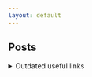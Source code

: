 ```yaml
---
layout: default
---
```


## Posts [<img width="14" height="14" src="https://upload.wikimedia.org/wikipedia/en/4/43/Feed-icon.svg">](/feed.xml)

<details>
<summary>Outdated useful links</summary>

Under construction

----

<ul class="posts">
  {% for post in site.posts %}
    <li><span>{{ post.date | date: "%Y-%m-%d" }}</span> &raquo; <a href="{{ BASE_PATH }}{{ post.url }}">{{ post.title }}</a></li>
  {% endfor %}
</ul>

## TrueType/OpenType/AAT related quick links
* [Microsft OpenType Specication](https://docs.microsoft.com/en-us/typography/opentype/spec/glyf)
* [Apple AAT Specification](https://developer.apple.com/fonts/TrueType-Reference-Manual/RM06/Chap6just.html)
* [fonttools](https://github.com/fonttools/fonttools/tree/master/Lib/fontTools/ttLib/tables)
* [fontkit](https://github.com/devongovett/fontkit/tree/master/src/tables) ([aat-kern branch](https://github.com/devongovett/fontkit/tree/aat-kern/src/tables))
* [opentype.js](https://github.com/nodebox/opentype.js/blob/master/src/tables/cff.js)
* [freetype](https://github.com/personal-mirrors/freetype2)
* [harfbuzz](https://github.com/harfbuzz/harfbuzz/tree/master/src)

## IO
* [WebAssembly Out of Bounds Trap Handling](https://docs.google.com/document/d/17y4kxuHFrVxAiuCP_FFtFA2HP5sNPsCD10KEx17Hz6M/edit)
* [aix-nio](https://github.com/dmlloyd/openjdk/tree/jdk/jdk/src/java.base/aix/native/libnio)
* [linux-nio](https://github.com/dmlloyd/openjdk/tree/jdk/jdk/src/java.base/linux/native/libnio)
* [macosx-nio](https://github.com/dmlloyd/openjdk/tree/jdk/jdk/src/java.base/macosx/native/libnio)
* [solaris-nio](https://github.com/dmlloyd/openjdk/tree/jdk/jdk/src/java.base/solaris/native/libnio)
* [unix-nio](https://github.com/dmlloyd/openjdk/tree/jdk/jdk/src/java.base/unix/native/libnio)
* [windows-nio](https://github.com/dmlloyd/openjdk/tree/jdk/jdk/src/java.base/windows/native/libnio)
* [pipe](https://github.com/cgaebel/pipe)
* [classpath-nio](https://github.com/penberg/classpath/tree/master/native/jni/java-nio)
* [System Programming](https://github.com/angrave/SystemProgramming/wiki)
* [UNIX Lecture Notes](http://www.compsci.hunter.cuny.edu/~sweiss/course_materials/unix_lecture_notes/)

## OpenGL
* [Tutorial 1](/extra/WebGL1.html), [Tutorial 2](/extra/WebGL2.html), [glcourse](https://github.com/ebraminio/glcourse) (mine)
* [An intro to modern OpenGL](http://duriansoftware.com/joe/An-intro-to-modern-OpenGL.-Table-of-Contents.html)
* [Anton's OpenGL 4 Tutorials](http://antongerdelan.net/opengl/)
* [WebGL Fundamentals](https://webglfundamentals.org)
* [WebGL2 Fundamentals](https://webgl2fundamentals.org/webgl/lessons/webgl-fundamentals.html)
* [Game Design](https://web.cse.ohio-state.edu/~crawfis.3/cse786/ReferenceMaterial/CourseNotes/)

## Complex Networks
* [Social Media Mining](http://dmml.asu.edu/smm/)
* [Barabasi's Network Science](http://barabasi.com/book)
* [van Steen's Graph Theory](https://www.distributed-systems.net/index.php/books/gtcn/)
* [graphbook](https://code.google.com/archive/p/graphbook/)
* [Snap](http://snap.stanford.edu)

## Music related
* [Tuner / Metronome / Signal Generator](/extra/tuner.html) (mine)
* Android Simple Synthesizer: [1](https://github.com/ebraminio/simplesynth) [2](https://github.com/ebraminio/oldsimplesynth) (mine)
* [Setar intervals calculator](/extra/setar.html) (mine)
* [midi protocol](https://www.midi.org/specifications/item/table-1-summary-of-midi-message)

## Blockchain
* [naivechain](https://medium.com/@lhartikk/a-blockchain-in-200-lines-of-code-963cc1cc0e54)
* [naivecoin](https://github.com/conradoqg/naivecoin)

## Compiler
* [Build Your Own Lisp](http://www.buildyourownlisp.com/) - Learn C and build your own programming language in 1000 lines of code!
* [c4](https://github.com/rswier/c4) - C in four functions
* [C interpreter that interprets itself](https://github.com/lotabout/write-a-C-interpreter) - Write a simple interpreter of C. Inspired by c4 and largely based on it.

## OS
* [Linux Kernel Development](https://notes.shichao.io/lkd)
* [The little book about OS development](https://littleosbook.github.io)

## Other topics
* [Mining of Massive Datasets](http://www.mmds.org) (Big data)
* [Software Testing](http://cs.gmu.edu/~offutt/softwaretest/)
* [GPU Programming](http://courses.cms.caltech.edu/cs179/)
* [Introduction to Data Science](https://bcourses.berkeley.edu/courses/1267848/wiki)
* Search for "site:bcourses.berkeley.edu courses"
* [Quantum Development Kit Documentation](https://docs.microsoft.com/en-us/quantum/)
* [Blockchain](https://github.com/conradoqg/naivecoin)
* [PDB-Downloader](https://ebraminio.github.io/PDB-Downloader/index.html) (mine)
* [curl pad.js.org &#124; node](http://pad.js.org) (mine)
* [Eigendecomposition](/extra/eigendecomposition.slides.html) (mine)
* APK decompile: [1](https://blog.bramp.net/post/2015/08/01/decompile-and-recompile-android-apk/), [2](https://ilikekillnerds.com/2014/09/how-to-decompile-and-compile-android-apks-on-a-mac-using-apktool/)
* [Database Design](https://cstack.github.io/db_tutorial/)
</details>
